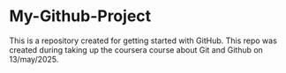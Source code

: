 # My-Github-Project
This is a repository created for getting started with GitHub. This repo was created during taking up the coursera course about Git and Github on 13/may/2025.
